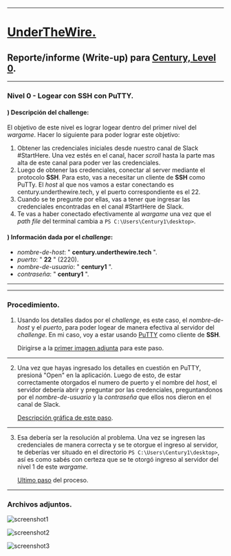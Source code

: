 
- - - 

# [UnderTheWire.](https://underthewire.tech)

## Reporte/informe (Write-up) para [Century, Level 0](https://underthewire.tech/century).

- - -

### Nivel 0 - Logear con SSH con PuTTY.

#### ) Descripción del challenge:

El objetivo de este nivel es lograr logear dentro del primer nivel del _wargame_. Hacer lo siguiente
para poder lograr este objetivo:
1. Obtener las credenciales iniciales desde nuestro canal de Slack #StartHere. Una vez estés en el canal,
   hacer _scroll_ hasta la parte mas alta de este canal para poder ver las credenciales.
2. Luego de obtener las credenciales, conectar al server mediante el protocolo **SSH**. Para esto, vas a necesitar
   un cliente de **SSH** como PuTTy. El _host_ al que nos vamos a estar conectando es century.underthewire.tech, 
   y el puerto correspondiente es el 22.
3. Cuando se te pregunte por ellas, vas a tener que ingresar las credenciales encontradas en el canal #StartHere de
   Slack. 
4. Te vas a haber conectado efectivamente al _wargame_ una vez que el _path file_ del terminal cambia a 
   ``` PS C:\Users\Century1\desktop> ```.


#### ) Información dada por el _challenge_:

- _nombre-de-host_: " **century.underthewire.tech** ".
- _puerto_: " **22** " (2220).
- _nombre-de-usuario_: " **century1** ".
- _contraseña_: " **century1** ".

- - -

- - -

### Procedimiento.

1. Usando los detalles dados por el _challenge_, es este caso, el _nombre-de-host_ y el _puerto_, para poder logear de
   manera efectiva al servidor del _challenge_. En mi caso, voy a estar usando [PuTTY](https://www.putty.org/) como cliente 
   de **SSH**. 

   Dirigirse a la [primer imagen adjunta](https://user-images.githubusercontent.com/71414554/244987878-2d552630-a873-4a11-a9b0-a19789eb556e.png)
   para este paso.

- - -

2. Una vez que hayas ingresado los detalles en cuestión en PuTTY, presioná "Open" en la aplicación. Luego de esto, de estar correctamente otorgados
   el numero de puerto y el nombre del _host_, el servidor debería abrir y preguntar por las credenciales, preguntandonos por el _nombre-de-usuario_ 
   y la _contraseña_ que ellos nos dieron en el canal de Slack. 

   [Descripción gráfica de este paso](https://user-images.githubusercontent.com/71414554/244987890-0f2778ce-f323-4d24-aec9-d0162d186e65.png).

- - -

3. Esa debería ser la resolución al problema. Una vez se ingresen las credenciales de manera correcta y se te otorgue el
   ingreso al servidor, te deberías ver situado en el directorio ```PS C:\Users\Century1\desktop>```, así es como sabés con certeza
   que se te otorgó ingreso al servidor del nivel 1 de este _wargame_.

   [Ultimo paso](https://user-images.githubusercontent.com/71414554/244987901-4138cd4d-8b5b-4299-af0e-70cd04db57f1.png) del proceso.

- - -

### Archivos adjuntos.


![screenshot1](https://github.com/frandausmeier/CTF_Write-Ups/assets/71414554/2d552630-a873-4a11-a9b0-a19789eb556e)

![screenshot2](https://github.com/frandausmeier/CTF_Write-Ups/assets/71414554/0f2778ce-f323-4d24-aec9-d0162d186e65)

![screenshot3](https://github.com/frandausmeier/CTF_Write-Ups/assets/71414554/4138cd4d-8b5b-4299-af0e-70cd04db57f1)

